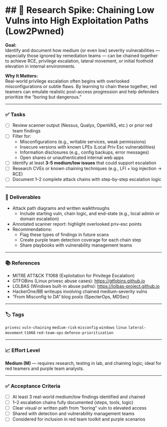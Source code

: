 # ## 🧬 Research Spike: Chaining Low Vulns into High Exploitation Paths (Low2Pwned)

**Goal:**  
Identify and document how medium (or even low) severity vulnerabilities — especially those ignored by remediation teams — can be chained together to achieve RCE, privilege escalation, lateral movement, or initial foothold elevation in internal environments.

**Why It Matters:**  
Real-world privilege escalation often begins with overlooked misconfigurations or subtle flaws. By learning to chain these together, red teamers can emulate realistic post-access progression and help defenders prioritize the “boring but dangerous.”

---

### ✅ Tasks

- [ ] Review scanner output (Nessus, Qualys, OpenVAS, etc.) or prior red team findings
- [ ] Filter for:
  - Misconfigurations (e.g., writable services, weak permissions)
  - Insecure versions with known LPEs (Local Priv Esc vulnerabilities)
  - Information disclosures (e.g., config backups, error messages)
  - Open shares or unauthenticated internal web apps
- [ ] Identify at least **3-5 medium/low issues** that could support escalation
- [ ] Research CVEs or known chaining techniques (e.g., LFI + log injection → RCE)
- [ ] Document 1–2 complete attack chains with step-by-step escalation logic

---

### 🎯 Deliverables

- Attack path diagrams and written walkthroughs
  - Include starting vuln, chain logic, and end-state (e.g., local admin or domain escalation)
- Annotated scanner report: highlight overlooked priv-esc points
- Recommendations:
  - Flag these types of findings in future scans
  - Create purple team detection coverage for each chain step
  - Share playbooks with vulnerability management teams

---

### 📚 References

- MITRE ATT&CK T1068 (Exploitation for Privilege Escalation)  
- GTFOBins (Linux privesc abuse cases): https://gtfobins.github.io  
- LOLBAS (Windows built-in abuse paths): https://lolbas-project.github.io  
- HackerOne/BB writeups involving chained medium-severity vulns  
- “From Misconfig to DA” blog posts (SpecterOps, MDSec)

---

### 🏷️ Tags

`privesc` `vuln-chaining` `medium-risk` `misconfig` `windows` `linux` `lateral-movement` `t1068` `red-team-ops` `defense-prioritization`

---

### 📈 Effort Level

**Medium (M)** — requires research, testing in lab, and chaining logic; ideal for red teamers and purple team analysts.

---

### ✅ Acceptance Criteria

- [ ] At least 3 real-world medium/low findings identified and chained  
- [ ] 1–2 escalation chains fully documented (steps, tools, logic)  
- [ ] Clear visual or written path from “boring” vuln to elevated access  
- [ ] Shared with detection and vulnerability management teams  
- [ ] Considered for inclusion in red team toolkit and purple scenarios